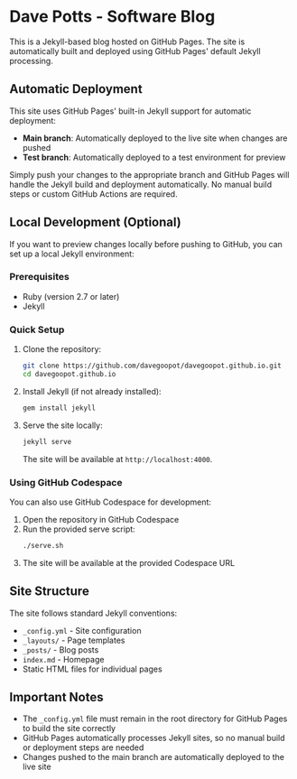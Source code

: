 # Dave Potts - Software Blog

This is a Jekyll-based blog hosted on GitHub Pages. The site is automatically built and deployed using GitHub Pages' default Jekyll processing.

## Automatic Deployment

This site uses GitHub Pages' built-in Jekyll support for automatic deployment:

- **Main branch**: Automatically deployed to the live site when changes are pushed
- **Test branch**: Automatically deployed to a test environment for preview

Simply push your changes to the appropriate branch and GitHub Pages will handle the Jekyll build and deployment automatically. No manual build steps or custom GitHub Actions are required.

## Local Development (Optional)

If you want to preview changes locally before pushing to GitHub, you can set up a local Jekyll environment:

### Prerequisites

- Ruby (version 2.7 or later)
- Jekyll

### Quick Setup

1. Clone the repository:
   ```sh
   git clone https://github.com/davegoopot/davegoopot.github.io.git
   cd davegoopot.github.io
   ```

2. Install Jekyll (if not already installed):
   ```sh
   gem install jekyll
   ```

3. Serve the site locally:
   ```sh
   jekyll serve
   ```

   The site will be available at `http://localhost:4000`.

### Using GitHub Codespace

You can also use GitHub Codespace for development:

1. Open the repository in GitHub Codespace
2. Run the provided serve script:
   ```sh
   ./serve.sh
   ```
3. The site will be available at the provided Codespace URL

## Site Structure

The site follows standard Jekyll conventions:
- `_config.yml` - Site configuration
- `_layouts/` - Page templates
- `_posts/` - Blog posts
- `index.md` - Homepage
- Static HTML files for individual pages

## Important Notes

- The `_config.yml` file must remain in the root directory for GitHub Pages to build the site correctly
- GitHub Pages automatically processes Jekyll sites, so no manual build or deployment steps are needed
- Changes pushed to the main branch are automatically deployed to the live site

